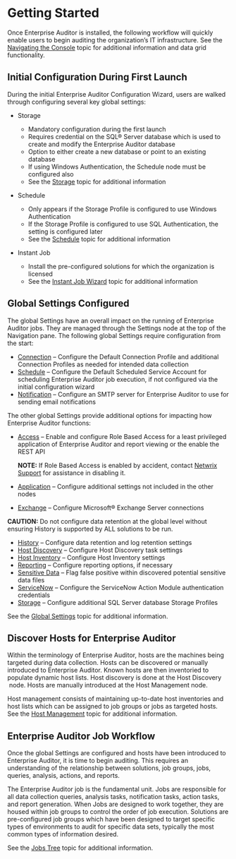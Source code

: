 # Getting Started

Once Enterprise Auditor is installed, the following workflow will quickly enable users to begin
auditing the organization’s IT infrastructure. See the
[Navigating the Console](/docs/accessanalyzer/11.6/accessanalyzer/admin/navigate/overview.md)
topic for additional information and data grid functionality.

## Initial Configuration During First Launch

During the initial Enterprise Auditor Configuration Wizard, users are walked through configuring
several key global settings:

- Storage

  - Mandatory configuration during the first launch
  - Requires credential on the SQL® Server database which is used to create and modify the
    Enterprise Auditor database
  - Option to either create a new database or point to an existing database
  - If using Windows Authentication, the Schedule node must be configured also
  - See the
    [Storage](/docs/accessanalyzer/11.6/accessanalyzer/admin/settings/storage/overview.md)
    topic for additional information

- Schedule

  - Only appears if the Storage Profile is configured to use Windows Authentication
  - If the Storage Profile is configured to use SQL Authentication, the setting is configured
    later
  - See the
    [Schedule](/docs/accessanalyzer/11.6/accessanalyzer/admin/settings/schedule.md)
    topic for additional information

- Instant Job

  - Install the pre-configured solutions for which the organization is licensed
  - See the
    [Instant Job Wizard](/docs/accessanalyzer/11.6/accessanalyzer/admin/jobs/instantjobs/overview.md)
    topic for additional information

## Global Settings Configured

The global Settings have an overall impact on the running of Enterprise Auditor jobs. They are
managed through the Settings node at the top of the Navigation pane. The following global Settings
require configuration from the start:

- [Connection](/docs/accessanalyzer/11.6/accessanalyzer/admin/settings/connection/overview.md)
  – Configure the Default Connection Profile and additional Connection Profiles as needed for
  intended data collection
- [Schedule](/docs/accessanalyzer/11.6/accessanalyzer/admin/settings/schedule.md) –
  Configure the Default Scheduled Service Account for scheduling Enterprise Auditor job execution,
  if not configured via the initial configuration wizard
- [Notification](/docs/accessanalyzer/11.6/accessanalyzer/admin/settings/notification.md)
  – Configure an SMTP server for Enterprise Auditor to use for sending email notifications

The other global Settings provide additional options for impacting how Enterprise Auditor functions:

- [Access](/docs/accessanalyzer/11.6/accessanalyzer/admin/settings/access/overview.md)
  – Enable and configure Role Based Access for a least privileged application of Enterprise Auditor
  and report viewing or the enable the REST API

  **NOTE:** If Role Based Access is enabled by accident, contact
  [Netwrix Support](https://www.netwrix.com/support.html) for assistance in disabling it.

- [Application](/docs/accessanalyzer/11.6/accessanalyzer/admin/settings/application/overview.md)
  – Configure additional settings not included in the other nodes
- [Exchange](/docs/accessanalyzer/11.6/accessanalyzer/admin/settings/exchange.md) –
  Configure Microsoft® Exchange Server connections

**CAUTION:** Do not configure data retention at the global level without ensuring History is
supported by ALL solutions to be run.

- [History](/docs/accessanalyzer/11.6/accessanalyzer/admin/settings/history.md) –
  Configure data retention and log retention settings
- [Host Discovery](/docs/accessanalyzer/11.6/accessanalyzer/admin/settings/hostdiscovery.md)
  – Configure Host Discovery task settings
- [Host Inventory](/docs/accessanalyzer/11.6/accessanalyzer/admin/settings/hostinventory.md)
  – Configure Host Inventory settings
- [Reporting](/docs/accessanalyzer/11.6/accessanalyzer/admin/settings/reporting.md)
  – Configure reporting options, if necessary
- [Sensitive Data](/docs/accessanalyzer/11.6/accessanalyzer/admin/settings/sensitivedata/overview.md)
  – Flag false positive within discovered potential sensitive data files
- [ServiceNow](/docs/accessanalyzer/11.6/accessanalyzer/admin/settings/servicenow.md)
  – Configure the ServiceNow Action Module authentication credentials
- [Storage](/docs/accessanalyzer/11.6/accessanalyzer/admin/settings/storage/overview.md)
  – Configure additional SQL Server database Storage Profiles

See the
[Global Settings](/docs/accessanalyzer/11.6/accessanalyzer/admin/settings/overview.md)
topic for additional information.

## Discover Hosts for Enterprise Auditor

Within the terminology of Enterprise Auditor, hosts are the machines being targeted during data
collection. Hosts can be discovered or manually introduced to Enterprise Auditor. Known hosts are
then inventoried to populate dynamic host lists. Host discovery is done at the Host Discovery  node.
Hosts are manually introduced at the Host Management node.

Host management consists of maintaining up-to-date host inventories and host lists which can be
assigned to job groups or jobs as targeted hosts. See the
[Host Management](/docs/accessanalyzer/11.6/accessanalyzer/admin/hostmanagement/overview.md)
topic for additional information.

## Enterprise Auditor Job Workflow

Once the global Settings are configured and hosts have been introduced to Enterprise Auditor, it is
time to begin auditing. This requires an understanding of the relationship between solutions, job
groups, jobs, queries, analysis, actions, and reports.

The Enterprise Auditor job is the fundamental unit. Jobs are responsible for all data collection
queries, analysis tasks, notification tasks, action tasks, and report generation. When Jobs are
designed to work together, they are housed within job groups to control the order of job execution.
Solutions are pre-configured job groups which have been designed to target specific types of
environments to audit for specific data sets, typically the most common types of information
desired.

See the [Jobs Tree](/docs/accessanalyzer/11.6/accessanalyzer/admin/jobs/overview.md)
topic for additional information.
